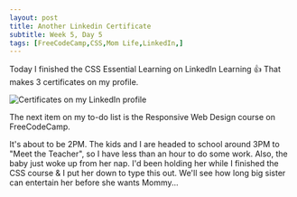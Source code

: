```yaml
---
layout: post
title: Another Linkedin Certificate 
subtitle: Week 5, Day 5
tags: [FreeCodeCamp,CSS,Mom Life,LinkedIn,]
---
```


Today I finished the CSS Essential Learning on LinkedIn Learning 👍 That makes 3 certificates on my profile. 

![Certificates on my LinkedIn profile]()


The next item on my to-do list is the Responsive Web Design course on FreeCodeCamp. 

It's about to be 2PM. The kids and I are headed to school around 3PM to "Meet the Teacher", so I have less than an hour to do some work. Also, the baby just woke up from her nap. I'd been holding her while I finished the CSS course & I put her down to type this out. We'll see how long big sister can entertain her before she wants Mommy... 
